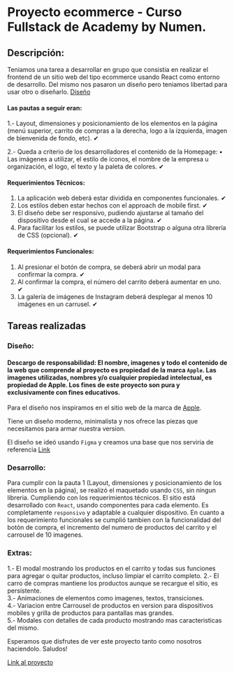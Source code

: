 # Proyecto ecommerce - Curso Fullstack de Academy by Numen.

## Descripción:

Teniamos una tarea a desarrollar en grupo que consistia en realizar el frontend de un sitio web del tipo ecommerce usando React como entorno de desarrollo. Del mismo nos pasaron un diseño pero teniamos libertad para usar otro o diseñarlo. [Diseño](https://www.figma.com/file/ptZy1a106K1UbSFh1O4v93/Food-store-template-(Community)?node-id=0%3A1)

#### Las pautas a seguir eran:

1.- Layout, dimensiones y posicionamiento de los elementos en la página (menú 
superior,  carrito  de  compras  a  la  derecha,  logo  a  la  izquierda,  imagen  de 
bienvenida de fondo, etc). ✔

2.-  Queda a criterio de los desarrolladores el contenido de la Homepage: 
• Las  imágenes  a  utilizar,  el  estilo  de  íconos,  el  nombre  de  la  empresa  u 
organización, el logo, el texto y la paleta de colores. ✔

#### Requerimientos Técnicos: 

1.  La aplicación web deberá estar dividida en componentes funcionales. ✔
2.  Los estilos deben estar hechos con el approach de mobile first. ✔
3.  El diseño debe ser responsivo, pudiendo ajustarse al tamaño del dispositivo desde 
el cual se accede a la página. ✔
4.  Para facilitar los estilos, se puede utilizar Bootstrap o alguna otra librería de CSS 
(opcional). ✔

#### Requerimientos Funcionales: 

1.  Al presionar el botón de compra, se deberá abrir un modal para confirmar la compra. ✔ 
2.  Al confirmar la compra, el número del carrito deberá aumentar en uno. ✔
3.  La galería de imágenes de Instagram deberá desplegar al menos 10 imágenes en 
un carrusel. ✔

## Tareas realizadas

### Diseño:

#### Descargo de responsabilidad: El nombre, imagenes y todo el contenido de la web que comprende al proyecto es propiedad de la marca `Apple`. Las imagenes utilizadas, nombres y/o cualquier propiedad intelectual, es propiedad de Apple. Los fines de este proyecto son pura y exclusivamente con fines educativos.

Para el diseño nos inspiramos en el sitio web de la marca de [Apple](https://www.apple.com/).

Tiene un diseño moderno, minimalista y nos ofrece las piezas que necesitamos para armar nuestra version.

El diseño se ideó usando `Figma` y creamos una base que nos serviria de referencia [Link](https://www.figma.com/file/kuBTMxI9lC9G6iGfMbee71/Proyecto-Numen)

### Desarrollo:

Para cumplir con la pauta 1 (Layout, dimensiones y posicionamiento de los elementos en la página), se realizó el maquetado usando `CSS`, sin ningun libreria.
Cumpliendo con los requerimientos técnicos. El sitio está desarrollado con `React`, usando componentes para cada elemento. Es completamente `responsivo` y adaptable a cualquier dispositivo.
En cuanto a los requerimiento funcionales se cumplió tambien con la funcionalidad del botón de compra, el incremento del numero de productos del carrito y el carrousel de 10 imagenes.

### Extras:

1.- El modal mostrando los productos en el carrito y todas sus funciones para agregar o quitar productos, incluso limpiar el carrito completo.
2.- El carro de compras mantiene los productos aunque se recargue el sitio, es persistente.\
3.- Animaciones de elementos como imagenes, textos, transiciones.\
4.- Variacion entre Carrousel de productos en version para dispositivos mobiles y grilla de productos para pantallas mas grandes.\
5.- Modales con detalles de cada producto mostrando mas caracteristicas del mismo.

Esperamos que disfrutes de ver este proyecto tanto como nosotros haciendolo. Saludos!

[Link al proyecto](https://proyecto-numen-ecommerce-app.vercel.app/#hero-home)
